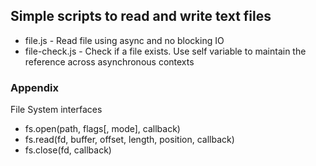 ## Simple scripts to read and write text files
- file.js - Read file using async and no blocking IO
- file-check.js - Check if a file exists. Use self variable to maintain the reference across 
asynchronous contexts


### Appendix

File System interfaces

- fs.open(path, flags[, mode], callback)
- fs.read(fd, buffer, offset, length, position, callback)
- fs.close(fd, callback)
